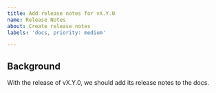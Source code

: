 ```yaml
---
title: Add release notes for vX.Y.0
name: Release Notes
about: Create release notes
labels: 'docs, priority: medium'

---
```


## Background
With the release of vX.Y.0, we should add its release notes to the docs.
